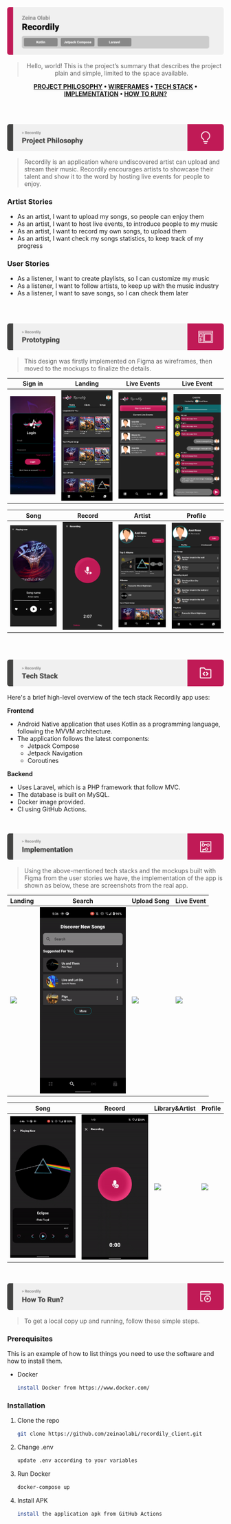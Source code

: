 <img src="./readme/title1.svg"/>

<div align="center">

> Hello, world! This is the project’s summary that describes the project plain and simple, limited to the space available.   

**[PROJECT PHILOSOPHY](https://github.com/zeinaolabi/recordily_client#-project-philosophy) • [WIREFRAMES](https://github.com/zeinaolabi/recordily_client#-wireframes) • [TECH STACK](https://github.com/zeinaolabi/recordily_client#-tech-stack) • [IMPLEMENTATION](https://github.com/zeinaolabi/recordily_client#-implementation) • [HOW TO RUN?](https://github.com/zeinaolabi/recordily_client#-how-to-run)**

</div>

<br><br>


<img src="./readme/title2.svg"/>

> Recordily is an application where undiscovered artist can upload and stream their music. Recordily encourages artists to showcase their talent and show it to the word
by hosting live events for people to enjoy.
> 

### Artist Stories
- As an artist, I want to upload my songs, so people can enjoy them
- As an artist, I want to host live events, to introduce people to my music
- As an artist, I want to record my own songs, to upload them 
- As an artist, I want check my songs statistics, to keep track of my progress 

### User Stories
- As a listener, I want to create playlists, so I can customize my music
- As a listener, I want to follow artists, to keep up with the music industry
- As a listener, I want to save songs, so I can check them later

<br><br>

<img src="./readme/title3.svg"/>

> This design was firstly implemented on Figma as wireframes, then moved to the mockups to finalize the details.

| Sign in                                       | Landing                                            | Live Events                                        | Live Event                                            |
|-----------------------------------------------|----------------------------------------------------|----------------------------------------------------|-------------------------------------------------------|
| <img src="./readme/sign_in.svg" width="200"/> | <img src="./readme/landing_page.svg" width="200"/> | <img src="./readme/live_events.svg" width="200"/>  | <img src="./readme/live_event_chat.svg" width="200"/> |

| Song                                            | Record                                            | Artist                                            | Profile                                            |
|-------------------------------------------------|---------------------------------------------------|---------------------------------------------------|----------------------------------------------------|
| <img src="./readme/song_page.svg" width="200"/> | <img src="./readme/record_page.svg" width="200"/> | <img src="./readme/artist_page.svg" width="200"/> | <img src="./readme/profile_page.svg" width="200"/> |


<br><br>

<img src="./readme/title4.svg"/>

Here's a brief high-level overview of the tech stack Recordily app uses:

**Frontend**
- Android Native application that uses Kotlin as a programming language, following the MVVM architecture.
- The application follows the latest components:
  - Jetpack Compose
  - Jetpack Navigation
  - Coroutines
  
**Backend**
- Uses Laravel, which is a PHP framework that follow MVC.
- The database is built on MySQL.
- Docker image provided.
- CI using GitHub Actions.

<br><br>
<img src="./readme/title5.svg"/>

> Using the above-mentioned tech stacks and the mockups built with Figma from the user stories we have, the implementation of the app is shown as below, these are screenshots from the real app.

| Landing                                       | Search                                       | Upload Song                                       | Live Event                                            |
|-----------------------------------------------|----------------------------------------------|---------------------------------------------------|-------------------------------------------------------|
| <img src="./readme/landing.gif" width="200"/> | <img src="./readme/search.gif" width="200"/> | <img src="./readme/upload_song.gif" width="200"/> | <img src="./readme/live_event_chat.gif" width="200"/> |

| Song                                       | Record                                       | Library&Artist                                | Profile                                       |
|--------------------------------------------|----------------------------------------------|-----------------------------------------------|-----------------------------------------------|
| <img src="./readme/song.gif" width="200"/> | <img src="./readme/record.gif" width="200"/> | <img src="./readme/library.gif" width="200"/> | <img src="./readme/profile.gif" width="200"/> |


<br><br>
<img src="./readme/title6.svg"/>


>To get a local copy up and running, follow these simple steps.

### Prerequisites

This is an example of how to list things you need to use the software and how to install them.
* Docker
  ```sh
  install Docker from https://www.docker.com/
  ```

### Installation

1. Clone the repo
   ```sh
   git clone https://github.com/zeinaolabi/recordily_client.git
   ```
2. Change .env
   ```sh
   update .env according to your variables
   ```
3. Run Docker
   ```sh
   docker-compose up
   ```
4. Install APK
   ```sh
   install the application apk from GitHub Actions
   ```


